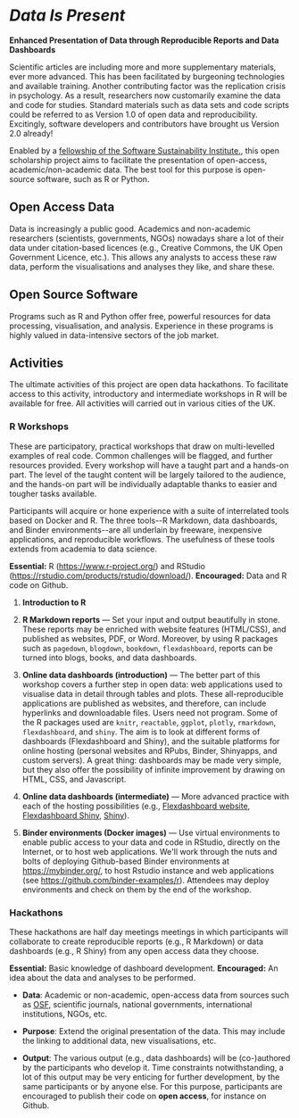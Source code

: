 # *Data Is Present*

**Enhanced Presentation of Data through Reproducible Reports and Data Dashboards**

Scientific articles are including more and more supplementary materials, ever more advanced. This has been facilitated by burgeoning technologies and available training. Another contributing factor was the replication crisis in psychology. As a result, researchers now customarily examine the data and code for studies. Standard materials such as data sets and code scripts could be referred to as Version 1.0 of open data and reproducibility. Excitingly, software developers and contributors have brought us Version 2.0 already!

Enabled by a [fellowship of the Software Sustainability Institute.](https://www.software.ac.uk/about/fellows/pablo-bernabeu), this open scholarship project aims to facilitate the presentation of open-access, academic/non-academic data. The best tool for this purpose is open-source software, such as R or Python.

## Open Access Data

Data is increasingly a public good. Academics and non-academic researchers (scientists, governments, NGOs) nowadays share a lot of their data under citation-based licences (e.g., Creative Commons, the UK Open Government Licence, etc.). This allows any analysts to access these raw data, perform the visualisations and analyses they like, and share these.

## Open Source Software

Programs such as R and Python offer free, powerful resources for data processing, visualisation, and analysis. Experience in these programs is highly valued in data-intensive sectors of the job market.

## Activities

The ultimate activities of this project are open data hackathons. To facilitate access to this activity, introductory and intermediate workshops in R will be available for free. All activities will carried out in various cities of the UK.

### R Workshops

These are participatory, practical workshops that draw on multi-levelled examples of real code. Common challenges will be flagged, and further resources provided. Every workshop will have a taught part and a hands-on part. The level of the taught content will be largely tailored to the audience, and the hands-on part will be individually adaptable thanks to easier and tougher tasks available.

Participants will acquire or hone experience with a suite of interrelated tools based on Docker and R. The three tools--R Markdown, data dashboards, and Binder environments--are all underlain by freeware, inexpensive applications, and reproducible workflows. The usefulness of these tools extends from academia to data science. 

**Essential:** R (https://www.r-project.org/) and RStudio (https://rstudio.com/products/rstudio/download/). 
**Encouraged:** Data and R code on Github. 

1. **Introduction to R**

2. **R Markdown reports** —  Set your input and output beautifully in stone. These reports may be enriched with website features (HTML/CSS), and published as websites, PDF, or Word. Moreover, by using R packages such as `pagedown`, `blogdown`, `bookdown`, `flexdashboard`, reports can be turned into blogs, books, and data dashboards. 

3. **Online data dashboards (introduction)** —  The better part of this workshop covers a further step in open data: web applications used to visualise data in detail through tables and plots. These all-reproducible applications are published as websites, and therefore, can include hyperlinks and downloadable files. Users need not program. Some of the R packages used are `knitr`, `reactable`, `ggplot`, `plotly`, `rmarkdown`, `flexdashboard`, and `shiny`. The aim is to look at different forms of dashboards (Flexdashboard and Shiny), and the suitable platforms for online hosting (personal websites and RPubs, Binder, Shinyapps, and custom servers). A great thing: dashboards may be made very simple, but they also offer the possibility of infinite improvement by drawing on HTML, CSS, and Javascript.

4. **Online data dashboards (intermediate)** —  More advanced practice with each of the hosting possibilities (e.g., [Flexdashboard website](http://rpubs.com/pcbernabeu/Dutch-modality-exclusivity-norms), [Flexdashboard Shiny](https://pablobernabeu.shinyapps.io/Dutch-modality-exclusivity-norms/#section-table), [Shiny](https://pablobernabeu.shinyapps.io/ERP-waveform-visualization_CMS-experiment/)).

5. **Binder environments (Docker images)** —  Use virtual environments to enable public access to your data and code in RStudio, directly on the Internet, or to host web applications. We'll work through the nuts and bolts of deploying Github-based Binder environments at https://mybinder.org/, to host Rstudio instance and web applications (see https://github.com/binder-examples/r). Attendees may deploy environments and check on them by the end of the workshop.


### Hackathons

These hackathons are half day meetings meetings in which participants will collaborate to create reproducible reports (e.g., R Markdown) or data dashboards (e.g., R Shiny) from any open access data they choose.

**Essential:** Basic knowledge of dashboard development.
**Encouraged:** An idea about the data and analyses to be performed.

- **Data**: Academic or non-academic, open-access data from sources such as [OSF](https://osf.io), scientific journals, national governments, international institutions, NGOs, etc.

- **Purpose**: Extend the original presentation of the data. This may include the linking to additional data, new visualisations, etc.

- **Output**: The various output (e.g., data dashboards) will be (co-)authored by the participants who develop it. Time constraints notwithstanding, a lot of this output may be very enticing for further development, by the same participants or by anyone else. For this purpose, participants are encouraged to publish their code on **open access**, for instance on Github.

